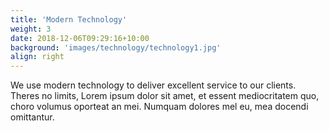 ```yaml
---
title: 'Modern Technology'
weight: 3
date: 2018-12-06T09:29:16+10:00
background: 'images/technology/technology1.jpg'
align: right
---
```

We use modern technology to deliver excellent service to our clients.
Theres no limits, Lorem ipsum dolor sit amet, et essent mediocritatem quo, choro volumus oporteat an mei. Numquam dolores mel eu, mea docendi omittantur.
